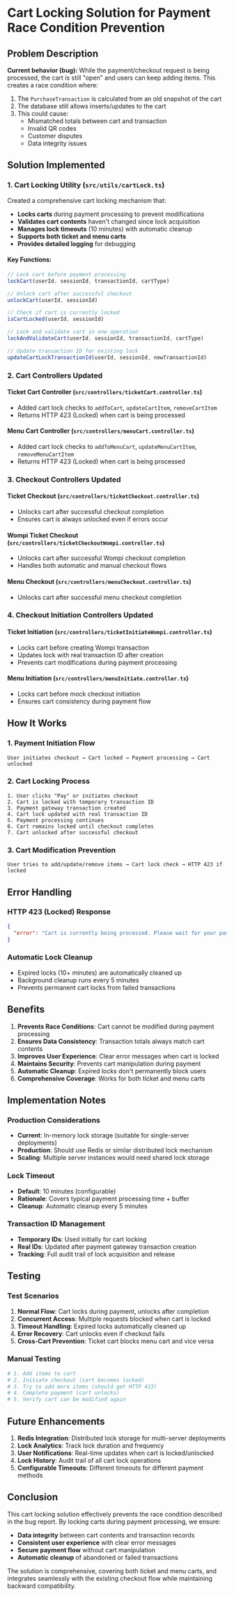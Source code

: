 # Cart Locking Solution for Payment Race Condition Prevention

## Problem Description

**Current behavior (bug):** While the payment/checkout request is being processed, the cart is still "open" and users can keep adding items. This creates a race condition where:

1. The `PurchaseTransaction` is calculated from an old snapshot of the cart
2. The database still allows inserts/updates to the cart
3. This could cause:
   - Mismatched totals between cart and transaction
   - Invalid QR codes
   - Customer disputes
   - Data integrity issues

## Solution Implemented

### 1. Cart Locking Utility (`src/utils/cartLock.ts`)

Created a comprehensive cart locking mechanism that:

- **Locks carts** during payment processing to prevent modifications
- **Validates cart contents** haven't changed since lock acquisition
- **Manages lock timeouts** (10 minutes) with automatic cleanup
- **Supports both ticket and menu carts**
- **Provides detailed logging** for debugging

#### Key Functions:

```typescript
// Lock cart before payment processing
lockCart(userId, sessionId, transactionId, cartType)

// Unlock cart after successful checkout
unlockCart(userId, sessionId)

// Check if cart is currently locked
isCartLocked(userId, sessionId)

// Lock and validate cart in one operation
lockAndValidateCart(userId, sessionId, transactionId, cartType)

// Update transaction ID for existing lock
updateCartLockTransactionId(userId, sessionId, newTransactionId)
```

### 2. Cart Controllers Updated

#### Ticket Cart Controller (`src/controllers/ticketCart.controller.ts`)
- Added cart lock checks to `addToCart`, `updateCartItem`, `removeCartItem`
- Returns HTTP 423 (Locked) when cart is being processed

#### Menu Cart Controller (`src/controllers/menuCart.controller.ts`)
- Added cart lock checks to `addToMenuCart`, `updateMenuCartItem`, `removeMenuCartItem`
- Returns HTTP 423 (Locked) when cart is being processed

### 3. Checkout Controllers Updated

#### Ticket Checkout (`src/controllers/ticketCheckout.controller.ts`)
- Unlocks cart after successful checkout completion
- Ensures cart is always unlocked even if errors occur

#### Wompi Ticket Checkout (`src/controllers/ticketCheckoutWompi.controller.ts`)
- Unlocks cart after successful Wompi checkout completion
- Handles both automatic and manual checkout flows

#### Menu Checkout (`src/controllers/menuCheckout.controller.ts`)
- Unlocks cart after successful menu checkout completion

### 4. Checkout Initiation Controllers Updated

#### Ticket Initiation (`src/controllers/ticketInitiateWompi.controller.ts`)
- Locks cart before creating Wompi transaction
- Updates lock with real transaction ID after creation
- Prevents cart modifications during payment processing

#### Menu Initiation (`src/controllers/menuInitiate.controller.ts`)
- Locks cart before mock checkout initiation
- Ensures cart consistency during payment flow

## How It Works

### 1. Payment Initiation Flow
```
User initiates checkout → Cart locked → Payment processing → Cart unlocked
```

### 2. Cart Locking Process
```
1. User clicks "Pay" or initiates checkout
2. Cart is locked with temporary transaction ID
3. Payment gateway transaction created
4. Cart lock updated with real transaction ID
5. Payment processing continues
6. Cart remains locked until checkout completes
7. Cart unlocked after successful checkout
```

### 3. Cart Modification Prevention
```
User tries to add/update/remove items → Cart lock check → HTTP 423 if locked
```

## Error Handling

### HTTP 423 (Locked) Response
```json
{
  "error": "Cart is currently being processed. Please wait for your payment to complete before adding more items."
}
```

### Automatic Lock Cleanup
- Expired locks (10+ minutes) are automatically cleaned up
- Background cleanup runs every 5 minutes
- Prevents permanent cart locks from failed transactions

## Benefits

1. **Prevents Race Conditions**: Cart cannot be modified during payment processing
2. **Ensures Data Consistency**: Transaction totals always match cart contents
3. **Improves User Experience**: Clear error messages when cart is locked
4. **Maintains Security**: Prevents cart manipulation during payment
5. **Automatic Cleanup**: Expired locks don't permanently block users
6. **Comprehensive Coverage**: Works for both ticket and menu carts

## Implementation Notes

### Production Considerations
- **Current**: In-memory lock storage (suitable for single-server deployments)
- **Production**: Should use Redis or similar distributed lock mechanism
- **Scaling**: Multiple server instances would need shared lock storage

### Lock Timeout
- **Default**: 10 minutes (configurable)
- **Rationale**: Covers typical payment processing time + buffer
- **Cleanup**: Automatic cleanup every 5 minutes

### Transaction ID Management
- **Temporary IDs**: Used initially for cart locking
- **Real IDs**: Updated after payment gateway transaction creation
- **Tracking**: Full audit trail of lock acquisition and release

## Testing

### Test Scenarios
1. **Normal Flow**: Cart locks during payment, unlocks after completion
2. **Concurrent Access**: Multiple requests blocked when cart is locked
3. **Timeout Handling**: Expired locks automatically cleaned up
4. **Error Recovery**: Cart unlocks even if checkout fails
5. **Cross-Cart Prevention**: Ticket cart blocks menu cart and vice versa

### Manual Testing
```bash
# 1. Add items to cart
# 2. Initiate checkout (cart becomes locked)
# 3. Try to add more items (should get HTTP 423)
# 4. Complete payment (cart unlocks)
# 5. Verify cart can be modified again
```

## Future Enhancements

1. **Redis Integration**: Distributed lock storage for multi-server deployments
2. **Lock Analytics**: Track lock duration and frequency
3. **User Notifications**: Real-time updates when cart is locked/unlocked
4. **Lock History**: Audit trail of all cart lock operations
5. **Configurable Timeouts**: Different timeouts for different payment methods

## Conclusion

This cart locking solution effectively prevents the race condition described in the bug report. By locking carts during payment processing, we ensure:

- **Data integrity** between cart contents and transaction records
- **Consistent user experience** with clear error messages
- **Secure payment flow** without cart manipulation
- **Automatic cleanup** of abandoned or failed transactions

The solution is comprehensive, covering both ticket and menu carts, and integrates seamlessly with the existing checkout flow while maintaining backward compatibility.

